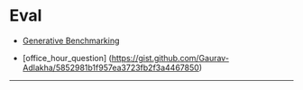 # Eval

- [Generative Benchmarking](generative_benchmarking_viz.html)

- [office_hour_question] (https://gist.github.com/Gaurav-Adlakha/5852981b1f957ea3723fb2f3a4467850)

- -----
